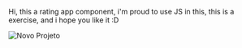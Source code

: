 Hi, this a rating app component, i'm proud to use JS in this, this is a exercise, and i hope you like it :D 


![Novo Projeto](https://github.com/OLLEMS/Interactive-rating-component/assets/91576245/691d7f0a-f098-4ce5-8677-4e8c3b8430ed)
